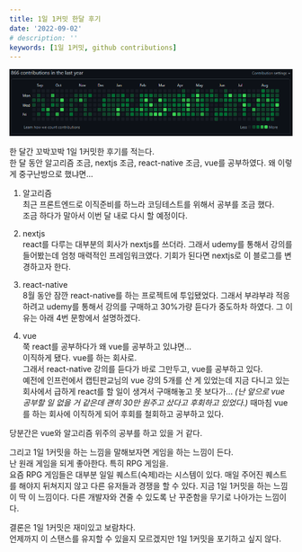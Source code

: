 ```yaml
---
title: 1일 1커밋 한달 후기
date: '2022-09-02'
# description: ''
keywords: [1일 1커밋, github contributions]
---
```


![2022년 9월 2일 기준 sonky740 github 기여도](./contributions.png)

한 달간 꼬박꼬박 1일 1커밋한 후기를 적는다.  
한 달 동안 알고리즘 조금, nextjs 조금, react-native 조금, vue를 공부하였다.
왜 이렇게 중구난방으로 했냐면...

1. 알고리즘  
   최근 프론트엔드로 이직준비를 하느라 코딩테스트를 위해서 공부를 조금 했다.  
   조금 하다가 말아서 이번 달 내로 다시 할 예정이다.

2. nextjs  
   react를 다루는 대부분의 회사가 nextjs를 쓰더라. 그래서 udemy를 통해서 강의를 들어봤는데 엄청 매력적인 프레임워크였다.
   기회가 된다면 nextjs로 이 블로그를 변경하고자 한다.

3. react-native  
   8월 동안 잠깐 react-native를 하는 프로젝트에 투입됐었다. 그래서 부랴부랴 적응하려고 udemy를 통해서 강의를 구매하고 30%가량 듣다가 중도하차 하였다. 그 이유는 아래 4번 문항에서 설명하겠다.

4. vue  
   쭉 react를 공부하다가 왜 vue를 공부하고 있냐면...  
   이직하게 됐다. vue를 하는 회사로.  
   그래서 react-native 강의를 듣다가 바로 그만두고, vue를 공부하고 있다.  
   예전에 인프런에서 캡틴판교님의 vue 강의 5개를 산 게 있었는데 지금 다니고 있는 회사에서 급하게 react를 할 일이 생겨서 구매해놓고 못 보다가... _(난 앞으로 vue 공부할 일 없을 거 같은데 괜히 30만 원주고 샀다고 후회하고 있었다.)_ 때마침 vue를 하는 회사에 이직하게 되어 후회를 철회하고 공부하고 있다.

당분간은 vue와 알고리즘 위주의 공부를 하고 있을 거 같다.

그리고 1일 1커밋을 하는 느낌을 말해보자면 게임을 하는 느낌이 든다.  
난 원래 게임을 되게 좋아한다. 특히 RPG 게임을.  
요즘 RPG 게임들은 대부분 일일 퀘스트(숙제)라는 시스템이 있다. 매일 주어진 퀘스트를 해야지 뒤쳐지지 않고 다른 유저들과 경쟁을 할 수 있다. 지금 1일 1커밋을 하는 느낌이 딱 이 느낌이다. 다른 개발자와 견줄 수 있도록 난 꾸준함을 무기로 나아가는 느낌이다.

결론은 1일 1커밋은 재미있고 보람차다.  
언제까지 이 스탠스를 유지할 수 있을지 모르겠지만 1일 1커밋을 포기하고 싶지 않다.
